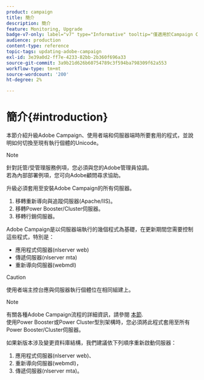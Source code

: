 ```yaml
---
product: campaign
title: 簡介
description: 簡介
feature: Monitoring, Upgrade
badge-v7-only: label="v7" type="Informative" tooltip="僅適用於Campaign Classic v7"
audience: production
content-type: reference
topic-tags: updating-adobe-campaign
exl-id: 3e39a0d2-ff7e-4233-82bb-2b360f696a33
source-git-commit: 3a9b21d626b60754789c3f594ba798309f62a553
workflow-type: tm+mt
source-wordcount: '200'
ht-degree: 2%

---
```


# 簡介{#introduction}



本節介紹升級Adobe Campaign、使用者端和伺服器端時所要套用的程式，並說明如何切換至現有執行個體的Unicode。

>[!NOTE]
>
>針對託管/受管理服務例項，您必須與您的Adobe管理員協調。\
>若為內部部署例項，您可向Adobe顧問尋求協助。

升級必須套用至安裝Adobe Campaign的所有伺服器。

1. 移轉重新導向與追蹤伺服器(Apache/IIS)。
1. 移轉Power Booster/Cluster伺服器。
1. 移轉行銷伺服器。

Adobe Campaign是以伺服器端執行的幾個程式為基礎，在更新期間您需要控制這些程式，特別是：

* 應用程式伺服器(nlserver web)
* 傳遞伺服器(nlserver mta)
* 重新導向伺服器(webmdl)

>[!CAUTION]
>
>使用者端主控台應與伺服器執行個體位在相同組建上。

>[!NOTE]
>
>有關各種Adobe Campaign流程的詳細資訊，請參閱 [本節](../../installation/using/general-architecture.md#logical-application-layer).\
>使用Power Booster或Power Cluster型別架構時，您必須將此程式套用至所有Power Booster/Cluster伺服器。

如果新版本涉及變更資料庫結構，我們建議依下列順序重新啟動伺服器：

1. 應用程式伺服器(nlserver web)、
1. 重新導向伺服器(webmdl)，
1. 傳遞伺服器(nlserver mta)。
